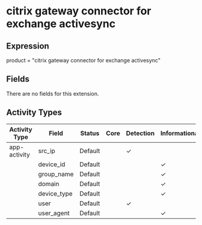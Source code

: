citrix gateway connector for exchange activesync
================================================

Expression
----------

product = "citrix gateway connector for exchange activesync"

Fields
------

There are no fields for this extension.

Activity Types
--------------

| Activity Type | Field       | Status  | Core | Detection | Informational |
| ------------- | ----------- | ------- | ---- | --------- | ------------- |
| app-activity  | src_ip      | Default |      | &#10003;  |               |
|               | device_id   | Default |      |           | &#10003;      |
|               | group_name  | Default |      |           | &#10003;      |
|               | domain      | Default |      |           | &#10003;      |
|               | device_type | Default |      |           | &#10003;      |
|               | user        | Default |      | &#10003;  |               |
|               | user_agent  | Default |      |           | &#10003;      |


